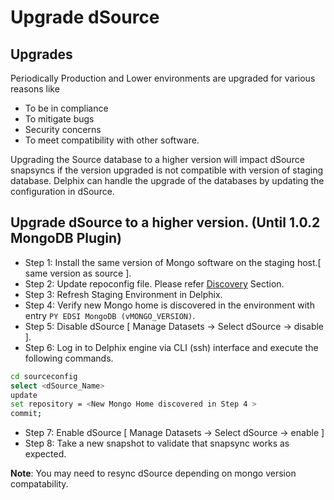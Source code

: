 # Upgrade dSource

## Upgrades
Periodically Production and Lower environments are upgraded for various reasons like  

-   To be in compliance  
-   To mitigate bugs  
-   Security concerns  
-   To meet compatibility with other software.  

Upgrading the Source database to a higher version will impact dSource snapsyncs if the version upgraded is not compatible with version of staging database. Delphix can handle the upgrade of the databases by updating the configuration in dSource.

## Upgrade dSource to a higher version. (Until 1.0.2 MongoDB Plugin)
- Step 1: Install the same version of Mongo software on the staging host.[ same version as source ].  
- Step 2: Update repoconfig file. Please refer [Discovery](../Discovery.md) Section.
- Step 3: Refresh Staging Environment in Delphix.  
- Step 4: Verify new Mongo home is discovered in the environment with entry `PY EDSI MongoDB (vMONGO_VERSION)`.  
- Step 5: Disable dSource [ Manage Datasets → Select dSource → disable ].  
- Step 6: Log in to Delphix engine via CLI (ssh) interface and execute the following commands.  

```bash
cd sourceconfig  
select <dSource_Name>  
update  
set repository = <New Mongo Home discovered in Step 4 >  
commit; 
```

- Step 7: Enable dSource [ Manage Datasets → Select dSource → enable ]  
- Step 8: Take a new snapshot to validate that snapsync works as expected.

**Note**: You may need to resync dSource depending on mongo version compatability.